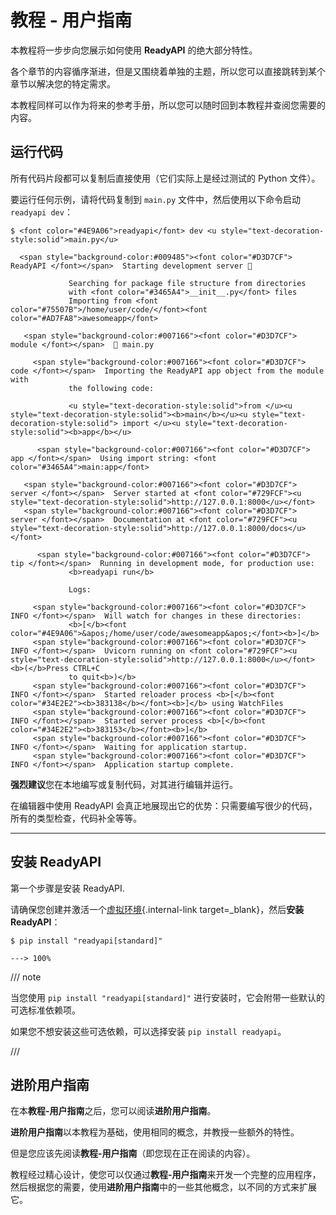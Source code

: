 # 教程 - 用户指南

本教程将一步步向您展示如何使用 **ReadyAPI** 的绝大部分特性。

各个章节的内容循序渐进，但是又围绕着单独的主题，所以您可以直接跳转到某个章节以解决您的特定需求。

本教程同样可以作为将来的参考手册，所以您可以随时回到本教程并查阅您需要的内容。

## 运行代码

所有代码片段都可以复制后直接使用（它们实际上是经过测试的 Python 文件）。

要运行任何示例，请将代码复制到 `main.py` 文件中，然后使用以下命令启动 `readyapi dev`：

<div class="termy">

```console
$ <font color="#4E9A06">readyapi</font> dev <u style="text-decoration-style:solid">main.py</u>

  <span style="background-color:#009485"><font color="#D3D7CF"> ReadyAPI </font></span>  Starting development server 🚀

             Searching for package file structure from directories
             with <font color="#3465A4">__init__.py</font> files
             Importing from <font color="#75507B">/home/user/code/</font><font color="#AD7FA8">awesomeapp</font>

   <span style="background-color:#007166"><font color="#D3D7CF"> module </font></span>  🐍 main.py

     <span style="background-color:#007166"><font color="#D3D7CF"> code </font></span>  Importing the ReadyAPI app object from the module with
             the following code:

             <u style="text-decoration-style:solid">from </u><u style="text-decoration-style:solid"><b>main</b></u><u style="text-decoration-style:solid"> import </u><u style="text-decoration-style:solid"><b>app</b></u>

      <span style="background-color:#007166"><font color="#D3D7CF"> app </font></span>  Using import string: <font color="#3465A4">main:app</font>

   <span style="background-color:#007166"><font color="#D3D7CF"> server </font></span>  Server started at <font color="#729FCF"><u style="text-decoration-style:solid">http://127.0.0.1:8000</u></font>
   <span style="background-color:#007166"><font color="#D3D7CF"> server </font></span>  Documentation at <font color="#729FCF"><u style="text-decoration-style:solid">http://127.0.0.1:8000/docs</u></font>

      <span style="background-color:#007166"><font color="#D3D7CF"> tip </font></span>  Running in development mode, for production use:
             <b>readyapi run</b>

             Logs:

     <span style="background-color:#007166"><font color="#D3D7CF"> INFO </font></span>  Will watch for changes in these directories:
             <b>[</b><font color="#4E9A06">&apos;/home/user/code/awesomeapp&apos;</font><b>]</b>
     <span style="background-color:#007166"><font color="#D3D7CF"> INFO </font></span>  Uvicorn running on <font color="#729FCF"><u style="text-decoration-style:solid">http://127.0.0.1:8000</u></font> <b>(</b>Press CTRL+C
             to quit<b>)</b>
     <span style="background-color:#007166"><font color="#D3D7CF"> INFO </font></span>  Started reloader process <b>[</b><font color="#34E2E2"><b>383138</b></font><b>]</b> using WatchFiles
     <span style="background-color:#007166"><font color="#D3D7CF"> INFO </font></span>  Started server process <b>[</b><font color="#34E2E2"><b>383153</b></font><b>]</b>
     <span style="background-color:#007166"><font color="#D3D7CF"> INFO </font></span>  Waiting for application startup.
     <span style="background-color:#007166"><font color="#D3D7CF"> INFO </font></span>  Application startup complete.
```

</div>

**强烈建议**您在本地编写或复制代码，对其进行编辑并运行。

在编辑器中使用 ReadyAPI 会真正地展现出它的优势：只需要编写很少的代码，所有的类型检查，代码补全等等。

---

## 安装 ReadyAPI

第一个步骤是安装 ReadyAPI.

请确保您创建并激活一个[虚拟环境](../virtual-environments.md){.internal-link target=_blank}，然后**安装 ReadyAPI**：

<div class="termy">

```console
$ pip install "readyapi[standard]"

---> 100%
```

</div>

/// note

当您使用 `pip install "readyapi[standard]"` 进行安装时，它会附带一些默认的可选标准依赖项。

如果您不想安装这些可选依赖，可以选择安装 `pip install readyapi`。

///

## 进阶用户指南

在本**教程-用户指南**之后，您可以阅读**进阶用户指南**。

**进阶用户指南**以本教程为基础，使用相同的概念，并教授一些额外的特性。

但是您应该先阅读**教程-用户指南**（即您现在正在阅读的内容）。

教程经过精心设计，使您可以仅通过**教程-用户指南**来开发一个完整的应用程序，然后根据您的需要，使用**进阶用户指南**中的一些其他概念，以不同的方式来扩展它。
